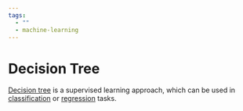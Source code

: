 ```yaml
---
tags:
  - ""
  - machine-learning
---
```

# Decision Tree

<!-- TODO
- Gini impurty
- Information gain
-->

[Decision tree](https://wikipedia.org/wiki/decision_tree_learning) is a supervised learning approach, which can be used in [classification](../tasks/classification.md) or [regression](../tasks/regression.md) tasks.